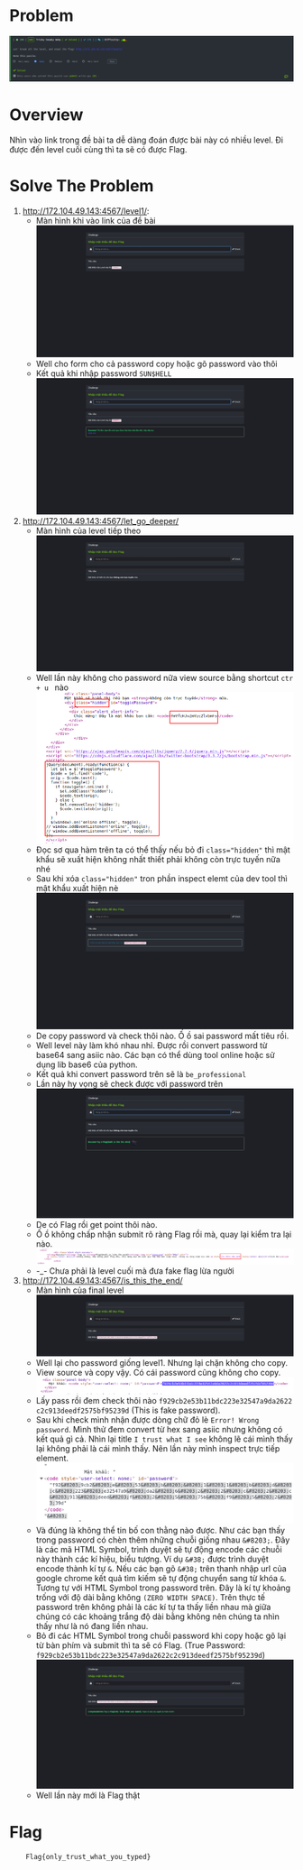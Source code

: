 # Problem

![Problem](problem.png)

# Overview

Nhìn vào link trong đề bài ta dễ dàng đoán được bài này có nhiều level. Đi được đến level cuối cùng thì ta sẽ có được Flag.

# Solve The Problem

1. http://172.104.49.143:4567/level1/:
    - Màn hình khi vào link của đề bài
        ![Level1](level1.jpeg)
    - Well cho form cho cả password copy hoặc gõ password vào thôi
    - Kết quả khi nhập password ```SUN$HELL```
        ![Level1 Result](level1_result.jpeg)
2. http://172.104.49.143:4567/let_go_deeper/
    - Màn hình của level tiếp theo
        ![Level2](level2.jpeg)
    - Well lần này không cho password nữa view source bằng shortcut ```ctr + u ``` nào
        ![Level2 Solution](level2_solution.png)
    - Đọc sơ qua hàm trên ta có thể thấy nếu bỏ đi ```class="hidden"``` thì mật khẩu sẽ xuất hiện không nhất thiết phải không còn trực tuyến nữa nhé
    - Sau khi xóa ```class="hidden"``` tron phần inspect elemt của dev tool thì mật khẩu xuất hiện nè
        ![Level2 Result](level2_result.jpeg)
    - De copy password và check thôi nào. Ố ồ sai password mất tiêu rồi.
    - Well level này làm khó nhau nhỉ. Được rồi convert password từ base64 sang asiic nào. Các bạn có thể dùng tool online hoặc sử dụng lib base6 của python.
    - Kết quả khi convert password trên sẽ là ```be_professional```
    - Lần này hy vọng sẽ check được với password trên
        ![Fake Flag](fakeflag.jpeg)
    - De có Flag rồi get point thôi nào.
    - Ố ồ không chấp nhận submit rõ ràng Flag rồi mà, quay lại kiểm tra lại nào.
        ![Level 2 Final](level2_final.png)
    - -_- Chưa phải là level cuối mà đưa fake flag lừa người
3. http://172.104.49.143:4567/is_this_the_end/
    - Màn hình của final level
        ![Level3](level3.jpeg)
    - Well lại cho password giống level1. Nhưng lại chặn không cho copy.
    - View source và copy vậy. Có cái password cũng không cho copy.
            ![Fake Pass](fakepass.png)
    - Lấy pass rồi đem check thôi nào ```f92​9cb2​e​53​b​​1​1​b​d​c​223​e32547a9​da2​6​2​2​c​2​c​913​deed​f​2​5​75b​f9​5​2​39d``` (This is fake password).
    - Sau khi check mình nhận được dòng chữ đỏ lè ```Error! Wrong password```. Mình thử đem convert từ hex sang asiic nhưng không có kết quả gì cả. Nhìn lại title ```I trust what I see``` không lẽ cái mình thấy lại không phải là cái mình thấy. Nên lần này mình inspect trực tiếp element.
        ![Fake Password](fake_password.png)
    - Và đúng là không thể tin bố con thằng nào được. Như các bạn thấy trong password có chèn thêm những chuỗi giống nhau ```&#8203;```. Đây là các mã HTML Symbol, trình duyệt sẽ tự động encode các chuỗi này thành các kí hiệu, biểu tượng. Ví dụ ```&#38;``` được trình duyệt encode thành kí tự ```&```. Nếu các bạn gõ ```&#38;``` trên thanh nhập url của google chrome kết quả tìm kiếm sẽ tự động chuyển sang từ khóa ```&```. Tương tự với HTML Symbol trong password trên. Đây là kí tự khoảng trống với độ dài bằng không ```(ZERO WIDTH SPACE)```. Trên thực tế password trên không phải là các kí tự ta thấy liền nhau mà giữa chúng có các khoảng trắng độ dài bằng không nên chúng ta nhìn thấy như là nó đang liền nhau.
    - Bỏ đi các HTML Symbol trong chuỗi password khi copy hoặc gõ lại từ bàn phím và submit thì ta sẽ có Flag. (True Password: ```f929cb2e53b11bdc223e32547a9da2622c2c913deedf2575bf95239d```)
        ![Level3 Result](level3_result.jpeg)
    - Well lần này mới là Flag thật
# Flag

```
    Flag{only_trust_what_you_typed}
```
